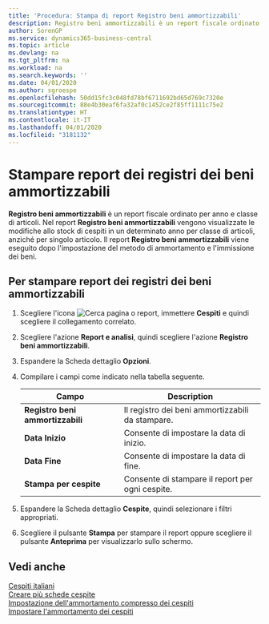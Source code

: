 ```yaml
---
title: 'Procedura: Stampa di report Registro beni ammortizzabili'
description: Registro beni ammortizzabili è un report fiscale ordinato per anno e classe di articoli. Nel report Registro beni ammortizzabili vengono visualizzate le modifiche allo stock di cespiti in un determinato anno per classe di articoli, anziché per singolo articolo. Il report Registro beni ammortizzabili viene eseguito dopo l'impostazione del metodo di ammortamento e l'immissione dei beni.
author: SorenGP
ms.service: dynamics365-business-central
ms.topic: article
ms.devlang: na
ms.tgt_pltfrm: na
ms.workload: na
ms.search.keywords: ''
ms.date: 04/01/2020
ms.author: sgroespe
ms.openlocfilehash: 50dd15fc3c048fd78bf6711692bd65d769c7320e
ms.sourcegitcommit: 88e4b30eaf6fa32af0c1452ce2f85ff1111c75e2
ms.translationtype: HT
ms.contentlocale: it-IT
ms.lasthandoff: 04/01/2020
ms.locfileid: "3181132"
---
```

# <a name="print-depreciation-book-reports"></a>Stampare report dei registri dei beni ammortizzabili
**Registro beni ammortizzabili** è un report fiscale ordinato per anno e classe di articoli. Nel report **Registro beni ammortizzabili** vengono visualizzate le modifiche allo stock di cespiti in un determinato anno per classe di articoli, anziché per singolo articolo. Il report **Registro beni ammortizzabili** viene eseguito dopo l'impostazione del metodo di ammortamento e l'immissione dei beni.  

## <a name="to-print-depreciation-book-reports"></a>Per stampare report dei registri dei beni ammortizzabili  

1.  Scegliere l'icona ![Cerca pagina o report](../../media/ui-search/search_small.png "Icona Cerca pagina o report"), immettere **Cespiti** e quindi scegliere il collegamento correlato.  
2.  Scegliere l'azione **Report e analisi**, quindi scegliere l'azione **Registro beni ammortizzabili**.  
3.  Espandere la Scheda dettaglio **Opzioni**.  
4.  Compilare i campi come indicato nella tabella seguente.  

    |Campo|Description|  
    |---------------------------------|---------------------------------------|  
    |**Registro beni ammortizzabili**|Il registro dei beni ammortizzabili da stampare.|  
    |**Data Inizio**|Consente di impostare la data di inizio.|  
    |**Data Fine**|Consente di impostare la data di fine.|  
    |**Stampa per cespite**|Consente di stampare il report per ogni cespite.|  

5.  Espandere la Scheda dettaglio **Cespite**, quindi selezionare i filtri appropriati.  
6.  Scegliere il pulsante **Stampa** per stampare il report oppure scegliere il pulsante **Anteprima** per visualizzarlo sullo schermo.  

## <a name="see-also"></a>Vedi anche  
 [Cespiti italiani](italian-fixed-assets.md)   
 [Creare più schede cespite](how-to-create-multiple-fixed-asset-cards.md)   
 [Impostazione dell'ammortamento compresso dei cespiti](how-to-set-up-compressed-depreciation-of-fixed-assets.md)  
 [Impostare l'ammortamento dei cespiti](../../fa-how-setup-depreciation.md)
